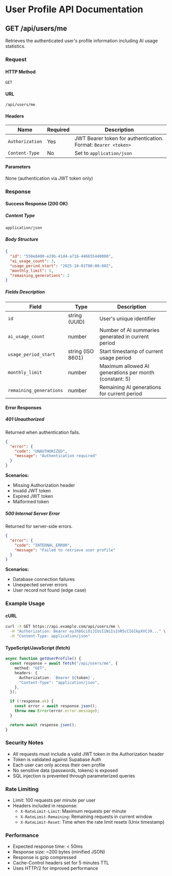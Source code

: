 # User Profile API Documentation

## GET /api/users/me

Retrieves the authenticated user's profile information including AI usage statistics.

### Request

#### HTTP Method

`GET`

#### URL

```
/api/users/me
```

#### Headers

| Name            | Required | Description                                                   |
| --------------- | -------- | ------------------------------------------------------------- |
| `Authorization` | Yes      | JWT Bearer token for authentication. Format: `Bearer <token>` |
| `Content-Type`  | No       | Set to `application/json`                                     |

#### Parameters

None (authentication via JWT token only)

### Response

#### Success Response (200 OK)

##### Content Type

`application/json`

##### Body Structure

```json
{
  "id": "550e8400-e29b-41d4-a716-446655440000",
  "ai_usage_count": 3,
  "usage_period_start": "2025-10-01T00:00:00Z",
  "monthly_limit": 5,
  "remaining_generations": 2
}
```

##### Fields Description

| Field                   | Type              | Description                                            |
| ----------------------- | ----------------- | ------------------------------------------------------ |
| `id`                    | string (UUID)     | User's unique identifier                               |
| `ai_usage_count`        | number            | Number of AI summaries generated in current period     |
| `usage_period_start`    | string (ISO 8601) | Start timestamp of current usage period                |
| `monthly_limit`         | number            | Maximum allowed AI generations per month (constant: 5) |
| `remaining_generations` | number            | Remaining AI generations for current period            |

#### Error Responses

##### 401 Unauthorized

Returned when authentication fails.

```json
{
  "error": {
    "code": "UNAUTHORIZED",
    "message": "Authentication required"
  }
}
```

**Scenarios:**

- Missing Authorization header
- Invalid JWT token
- Expired JWT token
- Malformed token

##### 500 Internal Server Error

Returned for server-side errors.

```json
{
  "error": {
    "code": "INTERNAL_ERROR",
    "message": "Failed to retrieve user profile"
  }
}
```

**Scenarios:**

- Database connection failures
- Unexpected server errors
- User record not found (edge case)

### Example Usage

#### cURL

```bash
curl -X GET https://api.example.com/api/users/me \
  -H "Authorization: Bearer eyJhbGciOiJIUzI1NiIsInR5cCI6IkpXVCJ9..." \
  -H "Content-Type: application/json"
```

#### TypeScript/JavaScript (fetch)

```typescript
async function getUserProfile() {
  const response = await fetch("/api/users/me", {
    method: "GET",
    headers: {
      Authorization: `Bearer ${token}`,
      "Content-Type": "application/json",
    },
  });

  if (!response.ok) {
    const error = await response.json();
    throw new Error(error.error.message);
  }

  return await response.json();
}
```

### Security Notes

- All requests must include a valid JWT token in the Authorization header
- Token is validated against Supabase Auth
- Each user can only access their own profile
- No sensitive data (passwords, tokens) is exposed
- SQL injection is prevented through parameterized queries

### Rate Limiting

- Limit: 100 requests per minute per user
- Headers included in response:
  - `X-RateLimit-Limit`: Maximum requests per minute
  - `X-RateLimit-Remaining`: Remaining requests in current window
  - `X-RateLimit-Reset`: Time when the rate limit resets (Unix timestamp)

### Performance

- Expected response time: < 50ms
- Response size: ~200 bytes (minified JSON)
- Response is gzip compressed
- Cache-Control headers set for 5 minutes TTL
- Uses HTTP/2 for improved performance
